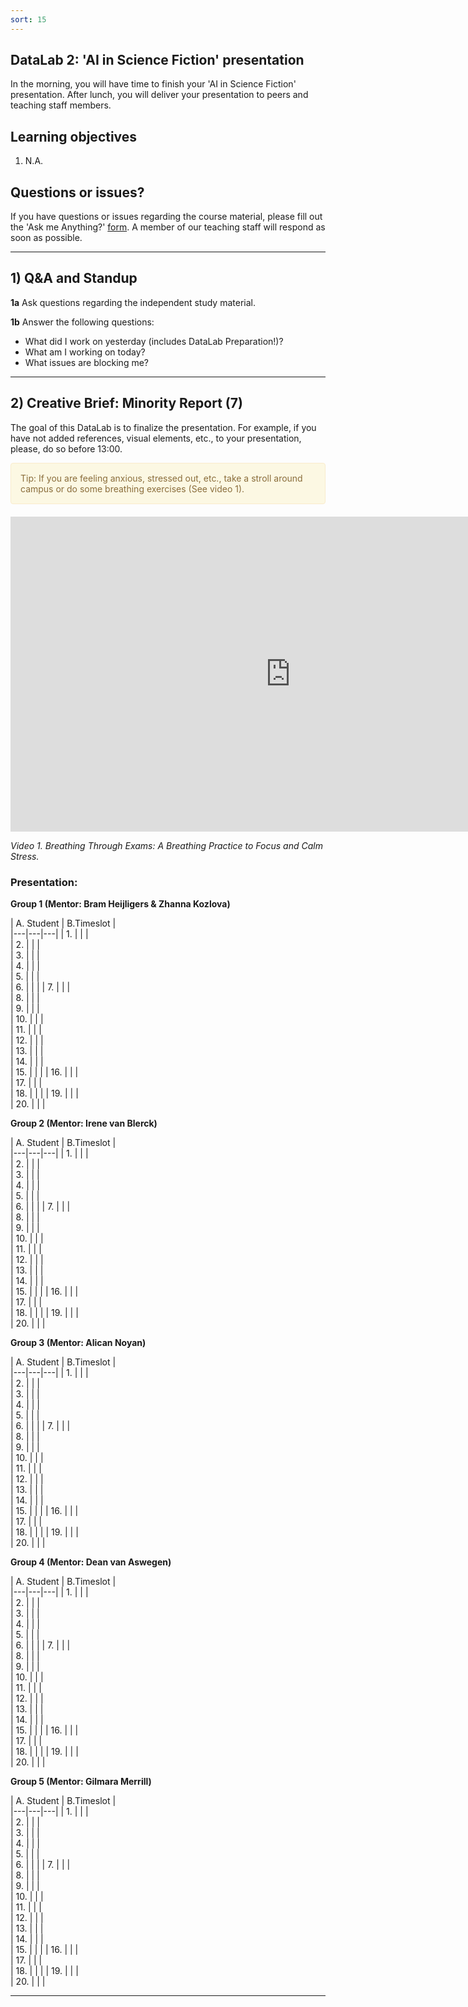 ```yaml
---
sort: 15
---
```


## DataLab 2: 'AI in Science Fiction' presentation

In the morning, you will have time to finish your 'AI in Science Fiction' presentation. After lunch, you will deliver your presentation to peers and teaching staff members.  

## Learning objectives

1. N.A.

## Questions or issues?

If you have questions or issues regarding the course material, please fill out the 'Ask me Anything?' [form](https://adsai.buas.nl/Contact%20Us/AskMeAnything.html). A member of our teaching staff will respond as soon as possible.

***

## 1) Q&A and Standup

__1a__ Ask questions regarding the independent study material.

__1b__ Answer the following questions:

- What did I work on yesterday (includes DataLab Preparation!)?
- What am I working on today?
- What issues are blocking me?

***

## 2) Creative Brief: Minority Report (7)

The goal of this DataLab is to finalize the presentation. For example, if you have not added references, visual elements, etc., to your presentation, please, do so before 13:00. 

<div style="padding: 15px; border: 1px solid transparent; border-color: transparent; margin-bottom: 20px; border-radius: 4px; color: #8a6d3b;; background-color: #fcf8e3; border-color: #faebcc;">
Tip: If you are feeling anxious, stressed out, etc., take a stroll around campus or do some breathing exercises (See video 1). 
</div>

<iframe width="896" height="504" src="https://www.youtube-nocookie.com/embed/LBbQK2HIvvI" title="YouTube video player" frameborder="0" allow="accelerometer; autoplay; clipboard-write; encrypted-media; gyroscope; picture-in-picture" allowfullscreen></iframe>

*Video 1. Breathing Through Exams: A Breathing Practice to Focus and Calm Stress.*

### Presentation:

__Group 1 (Mentor: Bram Heijligers & Zhanna Kozlova)__

| A. Student |  B.Timeslot |  
|---|---|---|
| 1.    |   |   |   
| 2.   |   |   |      
| 3.  |   |   |   
| 4.    |   |   |   
| 5.   |   |   |      
| 6.  |   |   | 
| 7.    |   |   |   
| 8.   |   |   |      
| 9.  |   |   |    
| 10.    |   |   |   
| 11.   |   |   |      
| 12.  |   |   |   
| 13.    |   |   |   
| 14.   |   |   |      
| 15.  |   |   | 
| 16.    |   |   |   
| 17.   |   |   |      
| 18.  |   |   | 
| 19.   |   |   |      
| 20.  |   |   |  

__Group 2 (Mentor: Irene van Blerck)__

| A. Student |  B.Timeslot |  
|---|---|---|
| 1.    |   |   |   
| 2.   |   |   |      
| 3.  |   |   |   
| 4.    |   |   |   
| 5.   |   |   |      
| 6.  |   |   | 
| 7.    |   |   |   
| 8.   |   |   |      
| 9.  |   |   |    
| 10.    |   |   |   
| 11.   |   |   |      
| 12.  |   |   |   
| 13.    |   |   |   
| 14.   |   |   |      
| 15.  |   |   | 
| 16.    |   |   |   
| 17.   |   |   |      
| 18.  |   |   | 
| 19.   |   |   |      
| 20.  |   |   |      

__Group 3 (Mentor: Alican Noyan)__

| A. Student |  B.Timeslot |  
|---|---|---|
| 1.    |   |   |   
| 2.   |   |   |      
| 3.  |   |   |   
| 4.    |   |   |   
| 5.   |   |   |      
| 6.  |   |   | 
| 7.    |   |   |   
| 8.   |   |   |      
| 9.  |   |   |    
| 10.    |   |   |   
| 11.   |   |   |      
| 12.  |   |   |   
| 13.    |   |   |   
| 14.   |   |   |      
| 15.  |   |   | 
| 16.    |   |   |   
| 17.   |   |   |      
| 18.  |   |   | 
| 19.   |   |   |      
| 20.  |   |   |  

__Group 4 (Mentor: Dean van Aswegen)__

| A. Student |  B.Timeslot |  
|---|---|---|
| 1.    |   |   |   
| 2.   |   |   |      
| 3.  |   |   |   
| 4.    |   |   |   
| 5.   |   |   |      
| 6.  |   |   | 
| 7.    |   |   |   
| 8.   |   |   |      
| 9.  |   |   |    
| 10.    |   |   |   
| 11.   |   |   |      
| 12.  |   |   |   
| 13.    |   |   |   
| 14.   |   |   |      
| 15.  |   |   | 
| 16.    |   |   |   
| 17.   |   |   |      
| 18.  |   |   | 
| 19.   |   |   |      
| 20.  |   |    |  

__Group 5 (Mentor: Gilmara Merrill)__

| A. Student |  B.Timeslot |  
|---|---|---|
| 1.    |   |   |   
| 2.   |   |   |      
| 3.  |   |   |   
| 4.    |   |   |   
| 5.   |   |   |      
| 6.  |   |   | 
| 7.    |   |   |   
| 8.   |   |   |      
| 9.  |   |   |    
| 10.    |   |   |   
| 11.   |   |   |      
| 12.  |   |   |   
| 13.    |   |   |   
| 14.   |   |   |      
| 15.  |   |   | 
| 16.    |   |   |   
| 17.   |   |   |      
| 18.  |   |   | 
| 19.   |   |   |      
| 20.  |   |   |  


***
